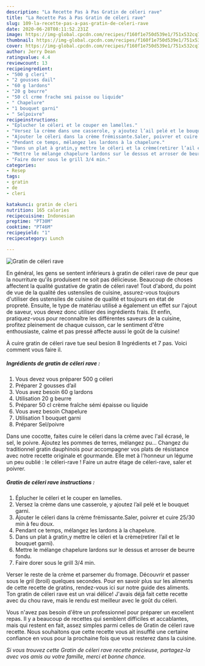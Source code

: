 ```yaml
---
description: "La Recette Pas à Pas Gratin de céleri rave"
title: "La Recette Pas à Pas Gratin de céleri rave"
slug: 109-la-recette-pas-a-pas-gratin-de-celeri-rave
date: 2020-06-28T08:11:52.231Z
image: https://img-global.cpcdn.com/recipes/f160f1e750d539e1/751x532cq70/gratin-de-celeri-rave-photo-principale-de-la-recette.jpg
thumbnail: https://img-global.cpcdn.com/recipes/f160f1e750d539e1/751x532cq70/gratin-de-celeri-rave-photo-principale-de-la-recette.jpg
cover: https://img-global.cpcdn.com/recipes/f160f1e750d539e1/751x532cq70/gratin-de-celeri-rave-photo-principale-de-la-recette.jpg
author: Jerry Dean
ratingvalue: 4.4
reviewcount: 13
recipeingredient:
- "500 g cleri"
- "2 gousses dail"
- "60 g lardons"
- "20 g beurre"
- "50 cl crme frache smi paisse ou liquide"
- " Chapelure"
- "1 bouquet garni"
- " Selpoivre"
recipeinstructions:
- "Éplucher le céleri et le couper en lamelles."
- "Versez la crème dans une casserole, y ajoutez l’ail pelé et le bouquet garni."
- "Ajouter le céleri dans la crème frémissante.Saler, poivrer et cuire 25/30 min à feu doux."
- "Pendant ce temps, mélangez les lardons à la chapelure."
- "Dans un plat à gratin,y mettre le céleri et la crème(retirer l’ail et le bouquet garni)."
- "Mettre le mélange chapelure lardons sur le dessus et arroser de beurre fondu."
- "Faire dorer sous le grill 3/4 min."
categories:
- Resep
tags:
- gratin
- de
- cleri

katakunci: gratin de cleri 
nutrition: 165 calories
recipecuisine: Indonesian
preptime: "PT30M"
cooktime: "PT46M"
recipeyield: "1"
recipecategory: Lunch

---
```



![Gratin de céleri rave](https://img-global.cpcdn.com/recipes/f160f1e750d539e1/751x532cq70/gratin-de-celeri-rave-photo-principale-de-la-recette.jpg)

En général, les gens se sentent inférieurs à gratin de céleri rave de peur que la nourriture qu'ils produisent ne soit pas délicieuse. Beaucoup de choses affectent la qualité gustative de gratin de céleri rave! Tout d'abord, du point de vue de la qualité des ustensiles de cuisine, assurez-vous toujours d'utiliser des ustensiles de cuisine de qualité et toujours en état de propreté. Ensuite, le type de matériau utilisé a également un effet sur l'ajout de saveur, vous devez donc utiliser des ingrédients frais. Et enfin, pratiquez-vous pour reconnaître les différentes saveurs de la cuisine, profitez pleinement de chaque cuisson, car le sentiment d'être enthousiaste, calme et pas pressé affecte aussi le goût de la cuisine!

<!--inarticleads1-->

À cuire gratin de céleri rave tue seul besion 8 Ingrédients et 7 pas. Voici comment vous faire il.

##### Ingrédients de gratin de céleri rave :

1. Vous devez vous préparer 500 g céleri
1. Préparer 2 gousses d’ail
1. Vous avez besoin 60 g lardons
1. Utilisation 20 g beurre
1. Préparer 50 cl crème fraîche sémi épaisse ou liquide
1. Vous avez besoin  Chapelure
1. Utilisation 1 bouquet garni
1. Préparer  Sel/poivre


Dans une cocotte, faites cuire le céleri dans la crème avec l&#39;ail écrasé, le sel, le poivre. Ajoutez les pommes de terres, mélangez pu… Changez du traditionnel gratin dauphinois pour accompagner vos plats de résistance avec notre recette originale et gourmande. Elle met à l&#39;honneur un légume un peu oublié : le céleri-rave ! Faire un autre étage de céleri-rave, saler et poivrer. 

<!--inarticleads2-->

##### Gratin de céleri rave instructions :

1. Éplucher le céleri et le couper en lamelles.
1. Versez la crème dans une casserole, y ajoutez l’ail pelé et le bouquet garni.
1. Ajouter le céleri dans la crème frémissante.Saler, poivrer et cuire 25/30 min à feu doux.
1. Pendant ce temps, mélangez les lardons à la chapelure.
1. Dans un plat à gratin,y mettre le céleri et la crème(retirer l’ail et le bouquet garni).
1. Mettre le mélange chapelure lardons sur le dessus et arroser de beurre fondu.
1. Faire dorer sous le grill 3/4 min.


Verser le reste de la crème et parsemer du fromage. Découvrir et passer sous le gril (broil) quelques secondes. Pour en savoir plus sur les aliments de cette recette de gratins, rendez-vous ici sur notre guide des aliments. Ton gratin de céleri rave est un vrai délice! J&#39;avais déjà fait cette recette avec du chou rave, mais le rendu est meilleur avec le goût du céleri. 

<!--inarticleads1-->

<p>
Vous n'avez pas besoin d'être un professionnel pour préparer un excellent repas. Il y a beaucoup de recettes qui semblent difficiles et accablantes, mais qui restent en fait, assez simples parmi celles de Gratin de céleri rave recette. Nous souhaitons que cette recette vous ait insufflé une certaine confiance en vous pour la prochaine fois que vous resterez dans la cuisine.
</p>

<p>
<i>Si vous trouvez cette Gratin de céleri rave recette précieuse, partagez-la avec vos amis ou votre famille, merci et bonne chance.</i>
</p>
